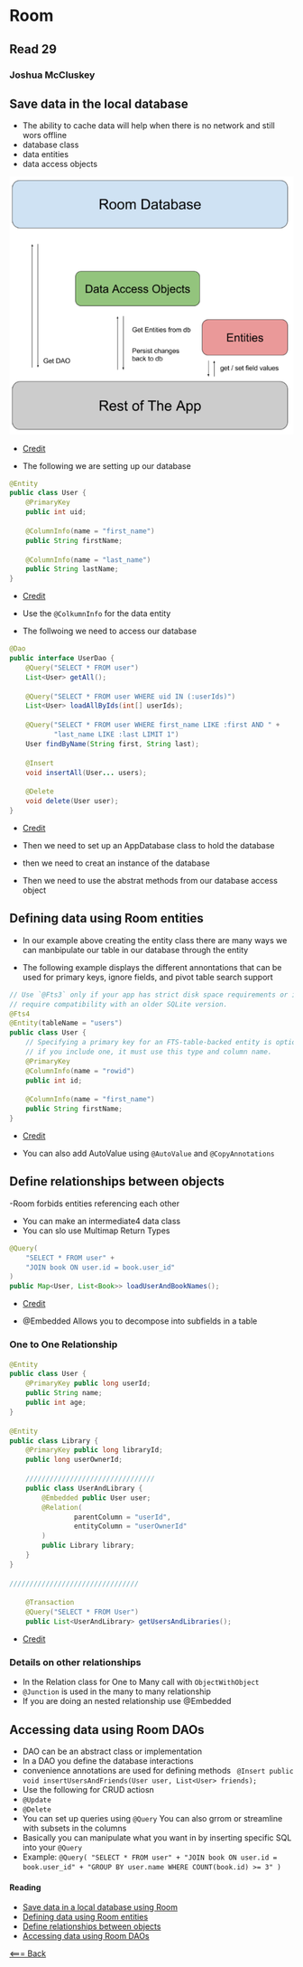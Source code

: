 # Room

## Read 29

### Joshua McCluskey

## Save data in the local database

- The ability to cache data will help when there is no network and still wors offline
- database class
- data entities
- data access objects

![Room Architecture](../img/room_architecture.png)
- [Credit](https://developer.android.com/training/data-storage/room)

- The following we are setting up our database
````Java
@Entity
public class User {
    @PrimaryKey
    public int uid;

    @ColumnInfo(name = "first_name")
    public String firstName;

    @ColumnInfo(name = "last_name")
    public String lastName;
}

````
- [Credit](https://developer.android.com/training/data-storage/room)
- Use the `@ColkumnInfo` for the data entity

- The follwoing we need to access our database

````Java
@Dao
public interface UserDao {
    @Query("SELECT * FROM user")
    List<User> getAll();

    @Query("SELECT * FROM user WHERE uid IN (:userIds)")
    List<User> loadAllByIds(int[] userIds);

    @Query("SELECT * FROM user WHERE first_name LIKE :first AND " +
           "last_name LIKE :last LIMIT 1")
    User findByName(String first, String last);

    @Insert
    void insertAll(User... users);

    @Delete
    void delete(User user);
}
````
- [Credit](https://developer.android.com/training/data-storage/room)


- Then we need to set up an AppDatabase class to hold the database
- then we need to creat an instance of the database
- Then we need to use the abstrat methods from our database access object


## Defining data using Room entities

- In our example above creating the entity class there are many ways we can manbipulate our
table in our database through  the entity 

- The following example displays the different annontations that can be used for primary keys, ignore fields, and pivot table search support

````Java
// Use `@Fts3` only if your app has strict disk space requirements or if you
// require compatibility with an older SQLite version.
@Fts4
@Entity(tableName = "users")
public class User {
    // Specifying a primary key for an FTS-table-backed entity is optional, but
    // if you include one, it must use this type and column name.
    @PrimaryKey
    @ColumnInfo(name = "rowid")
    public int id;

    @ColumnInfo(name = "first_name")
    public String firstName;
}
````
- [Credit](https://developer.android.com/training/data-storage/room/defining-data)

- You can also add AutoValue using `@AutoValue` and `@CopyAnnotations`


## Define relationships between objects

-Room forbids entities referencing each other
- You can make an intermediate4 data class
- You can slo use Multimap Return Types

````Java
@Query(
    "SELECT * FROM user" +
    "JOIN book ON user.id = book.user_id"
)
public Map<User, List<Book>> loadUserAndBookNames();

````
- [Credit](https://developer.android.com/training/data-storage/room/relationships)


- @Embedded  Allows you to decompose into subfields in a table


### One to One Relationship

````Java
@Entity
public class User {
    @PrimaryKey public long userId;
    public String name;
    public int age;
}

@Entity
public class Library {
    @PrimaryKey public long libraryId;
    public long userOwnerId;
    
    ////////////////////////////////
    public class UserAndLibrary {
        @Embedded public User user;
        @Relation(
                parentColumn = "userId",
                entityColumn = "userOwnerId"
        )
        public Library library;
    }
}

////////////////////////////////

    @Transaction
    @Query("SELECT * FROM User")
    public List<UserAndLibrary> getUsersAndLibraries();
````
- [Credit](https://developer.android.com/training/data-storage/room/relationships)

### Details on other relationships

- In the Relation class for One to Many call with `ObjectWithObject`
- `@Junction` is used in the many to many relationship
- If you are doing an nested relationship use @Embedded

## Accessing data using Room DAOs

 - DAO can be an abstract class or implementation
 - In a DAO you define the database interactions
 - convenience annotations are used for defining methods ` @Insert
   public void insertUsersAndFriends(User user, List<User> friends);`
 - Use the following for CRUD actiosn
 - `@Update`
 - `@Delete`
 - You can set up queries using `@Query` You can also grrom or streamline with subsets in the columns
 - Basically you can manipulate what you want in by inserting specific SQL into your `@Query` 
 - Example: `@Query(
   "SELECT * FROM user" +
   "JOIN book ON user.id = book.user_id" +
   "GROUP BY user.name WHERE COUNT(book.id) >= 3"
   )`
#### Reading

- [Save data in a local database using Room ](https://developer.android.com/training/data-storage/room)
- [Defining data using Room entities](https://developer.android.com/training/data-storage/room/defining-data)
- [Define relationships between objects ](https://developer.android.com/training/data-storage/room/relationships)
- [Accessing data using Room DAOs](https://developer.android.com/training/data-storage/room/accessing-data#java)

[<=== Back](../README.md)